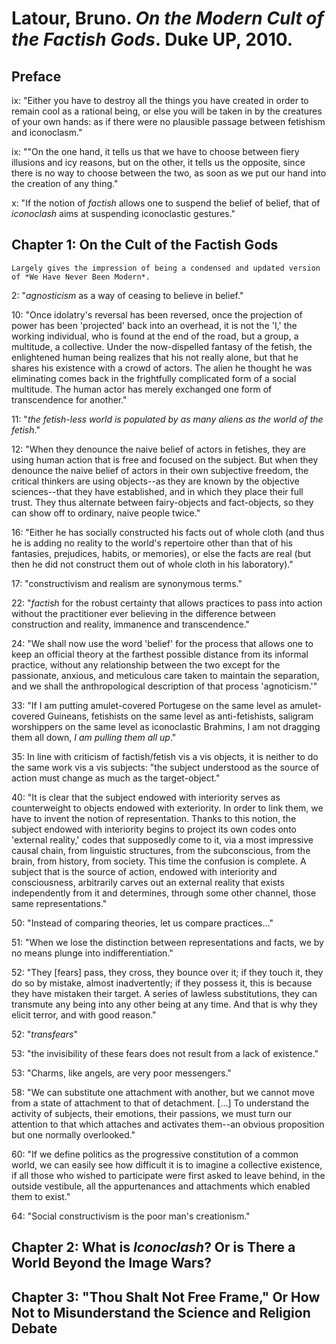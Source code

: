 Latour, Bruno. *On the Modern Cult of the Factish Gods*. Duke UP, 2010.
===

Preface
---

ix:  "Either you have to destroy all the things you have created in order to remain cool as a rational being, or else you will be taken in by the creatures of your own hands: as if there were no plausible passage between fetishism and iconoclasm."

ix:  ""On the one hand, it tells us that we have to choose between fiery illusions and icy reasons, but on the other, it tells us the opposite, since there is no way to choose between the two, as soon as we put our hand into the creation of any thing."

x:  "If the notion of *factish* allows one to suspend the belief of belief, that of *iconoclash* aims at suspending iconoclastic gestures."

Chapter 1: On the Cult of the Factish Gods
---

	Largely gives the impression of being a condensed and updated version of *We Have Never Been Modern*.

2:  "*agnosticism* as a way of ceasing to believe in belief."

10:  "Once idolatry's reversal has been reversed, once the projection of power has been 'projected' back into an overhead, it is not the 'I,' the working individual, who is found at the end of the road, but a group, a multitude, a collective. Under the now-dispelled fantasy of the fetish, the enlightened human being realizes that his not really alone, but that he shares his existence with a crowd of actors. The alien he thought he was eliminating comes back in the frightfully complicated form of a social multitude. The human actor has merely exchanged one form of transcendence for another."

11:  "*the fetish-less world is populated by as many aliens as the world of the fetish*."

12:  "When they denounce the naive belief of actors in fetishes, they are using human action that is free and focused on the subject. But when they denounce the naive belief of actors in their own subjective freedom, the critical thinkers are using objects--as they are known by the objective sciences--that they have established, and in which they place their full trust. They thus alternate between fairy-objects and fact-objects, so they can show off to ordinary, naive people twice."

16:  "Either he has socially constructed his facts out of whole cloth (and thus he is adding no reality to the world's repertoire other than that of his fantasies, prejudices, habits, or memories), or else the facts are real (but then he did not construct them out of whole cloth in his laboratory)."

17:  "constructivism and realism are synonymous terms."

22:  "*factish* for the robust certainty that allows practices to pass into action without the practitioner ever believing in the difference between construction and reality, immanence and transcendence."

24:  "We shall now use the word 'belief' for the process that allows one to keep an official theory at the farthest possible distance from its informal practice, without any relationship between the two except for the passionate, anxious, and meticulous care taken to maintain the separation, and we shall the anthropological description of that process 'agnoticism.'"

33:  "If I am putting amulet-covered Portugese on the same level as amulet-covered Guineans, fetishists on the same level as anti-fetishists, saligram worshippers on the same level as iconoclastic Brahmins, I am not dragging them all down, *I am pulling them all up*."

35:  In line with criticism of factish/fetish vis a vis objects, it is neither to do the same work vis a vis subjects: "the subject understood as the source of action must change as much as the target-object."

40:  "It is clear that the subject endowed with interiority serves as counterweight to objects endowed with exteriority. In order to link them, we have to invent the notion of representation. Thanks to this notion, the subject endowed with interiority begins to project its own codes onto 'external reality,' codes that supposedly come to it, via a most impressive causal chain, from linguistic structures, from the subconscious, from the brain, from history, from society. This time the confusion is complete. A subject that is the source of action, endowed with interiority and consciousness, arbitrarily carves out an external reality that exists independently from it and determines, through some other channel, those same representations."

50:  "Instead of comparing theories, let us compare practices..."

51:  "When we lose the distinction between representations and facts, we by no means plunge into indifferentiation."

52:  "They [fears] pass, they cross, they bounce over it; if they touch it, they do so by mistake, almost inadvertently; if they possess it, this is because they have mistaken their target. A series of lawless substitutions, they can transmute any being into any other being at any time. And that is why they elicit terror, and with good reason."

52:  "*transfears*"

53:  "the invisibility of these fears does not result from a lack of existence."

53:  "Charms, like angels, are very poor messengers."

58:  "We can substitute one attachment with another, but we cannot move from a state of attachment to that of detachment. [...] To understand the activity of subjects, their emotions, their passions, we must turn our attention to that which attaches and activates them--an obvious proposition but one normally overlooked."

60:  "If we define politics as the progressive constitution of a common world, we can easily see how difficult it is to imagine a collective existence, if all those who wished to participate were first asked to leave behind, in the outside vestibule, all the appurtenances and attachments which enabled them to exist."

64:  "Social constructivism is the poor man's creationism."

Chapter 2: What is *Iconoclash*? Or is There a World Beyond the Image Wars?
---

Chapter 3: "Thou Shalt Not Free Frame," Or How Not to Misunderstand the Science and Religion Debate
---


